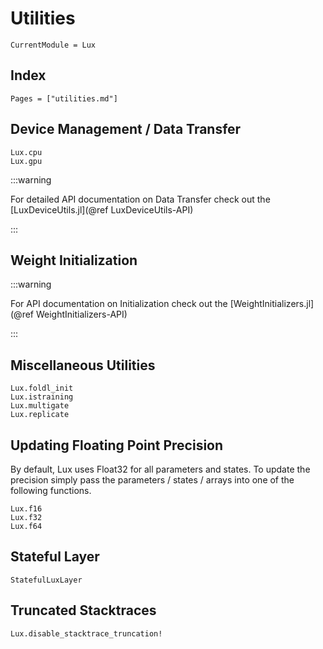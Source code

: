 # Utilities

```@meta
CurrentModule = Lux
```

## Index

```@index
Pages = ["utilities.md"]
```

## Device Management / Data Transfer

```@docs
Lux.cpu
Lux.gpu
```

:::warning

For detailed API documentation on Data Transfer check out the
[LuxDeviceUtils.jl](@ref LuxDeviceUtils-API)

:::

## Weight Initialization

:::warning

For API documentation on Initialization check out the
[WeightInitializers.jl](@ref WeightInitializers-API)

:::

## Miscellaneous Utilities

```@docs
Lux.foldl_init
Lux.istraining
Lux.multigate
Lux.replicate
```

## Updating Floating Point Precision

By default, Lux uses Float32 for all parameters and states. To update the precision
simply pass the parameters / states / arrays into one of the following functions.

```@docs
Lux.f16
Lux.f32
Lux.f64
```

## Stateful Layer

```@docs
StatefulLuxLayer
```


## Truncated Stacktraces

```@docs
Lux.disable_stacktrace_truncation!
```
